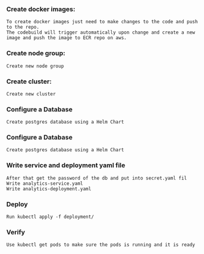 ### Create docker images: 
    To create docker images just need to make changes to the code and push to the repo. 
    The codebuild will trigger automatically upon change and create a new image and push the image to ECR repo on aws.

### Create node group:
    Create new node group

### Create cluster:
    Create new cluster

### Configure a Database
    Create postgres database using a Helm Chart

### Configure a Database
    Create postgres database using a Helm Chart

### Write service and deployment yaml file
    After that get the password of the db and put into secret.yaml fil
    Write analytics-service.yaml
    Write analytics-deployment.yaml

### Deploy
    Run kubectl apply -f deployment/

### Verify
    Use kubectl get pods to make sure the pods is running and it is ready
